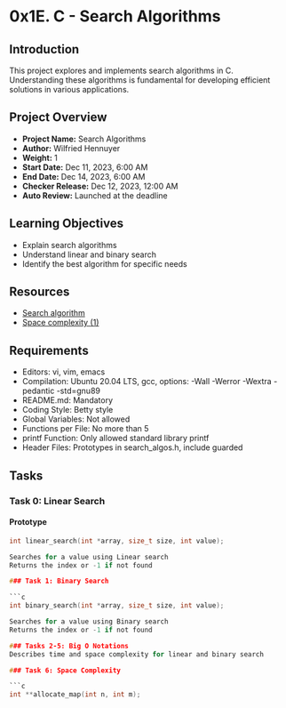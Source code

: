 # 0x1E. C - Search Algorithms

## Introduction

This project explores and implements search algorithms in C. Understanding these algorithms is fundamental for developing efficient solutions in various applications.

## Project Overview

- **Project Name:** Search Algorithms
- **Author:** Wilfried Hennuyer
- **Weight:** 1
- **Start Date:** Dec 11, 2023, 6:00 AM
- **End Date:** Dec 14, 2023, 6:00 AM
- **Checker Release:** Dec 12, 2023, 12:00 AM
- **Auto Review:** Launched at the deadline

## Learning Objectives

- Explain search algorithms
- Understand linear and binary search
- Identify the best algorithm for specific needs

## Resources

- [Search algorithm](https://en.wikipedia.org/wiki/Search_algorithm)
- [Space complexity (1)](https://en.wikipedia.org/wiki/Space_complexity)

## Requirements

- Editors: vi, vim, emacs
- Compilation: Ubuntu 20.04 LTS, gcc, options: -Wall -Werror -Wextra -pedantic -std=gnu89
- README.md: Mandatory
- Coding Style: Betty style
- Global Variables: Not allowed
- Functions per File: No more than 5
- printf Function: Only allowed standard library printf
- Header Files: Prototypes in search_algos.h, include guarded

## Tasks

### Task 0: Linear Search

#### Prototype

```c
int linear_search(int *array, size_t size, int value);

Searches for a value using Linear search
Returns the index or -1 if not found

### Task 1: Binary Search

```c
int binary_search(int *array, size_t size, int value);

Searches for a value using Binary search
Returns the index or -1 if not found

### Tasks 2-5: Big O Notations
Describes time and space complexity for linear and binary search

### Task 6: Space Complexity

```c
int **allocate_map(int n, int m);

